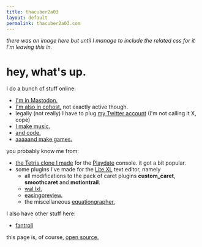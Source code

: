 ```yaml
---
title: thacuber2a03
layout: default
permalink: thacuber2a03.com
---
```


_there was an image here but until I manage to include the related css for it I'm leaving this in._

hey, what's up.
===========================================================================

I do a bunch of stuff online:

- [I'm in Mastodon.](https://mastodon.gamedev.site/@thacuber2a03)
- [I'm also in cohost.](https://cohost.org/thacuber2a03) not exactly
  active though.
- legally (not really) I have to plug [my Twitter account](https://twitter.com/thacuber2a03) (I'm not calling it X, cope)
- [I make music.](https://youtube.com/@thacuber2a03)
- [and code.](https://github.com/thacuber2a03)
- [aaaaand make games.](https://thacuber.itch.io)

you probably know me from:

- [the Tetris clone I made](https://github.com/thacuber2a03/Blockdate)
  for the [Playdate](https://play.date) console. it got a bit popular.
- some plugins I\'ve made for the [Lite
    XL](https://github.com/lite-xl/lite-xl) text editor, namely
    - all modifications to the pack of caret plugins
      **custom\_caret**, **smoothcaret** and **motiontrail**.
    - [wal.lxl.](https://github.com/thacuber2a03/wal.lxl)
    - [easingpreview.](https://github.com/thacuber2a03/lite-xl-easingpreview)
    - the miscellaneous
      [equationgrapher.](https://github.com/thacuber2a03/equationgrapher)

I also have other stuff here:

- [fantroll](things/fantroll/fantroll.html)

this page is, of course, [open
source.](https://github.com/thacuber2a03/thacuber2a03.github.io)
